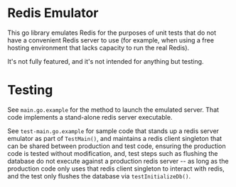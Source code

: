 # Redis Emulator
This go library emulates Redis for the purposes of unit tests that do not have
a convenient Redis server to use (for example, when using a free hosting
environment that lacks capacity to run the real Redis).

It's not fully featured, and it's not intended for anything but testing.

# Testing

See `main.go.example` for the method to launch the emulated server. That code
implements a stand-alone redis server executable.

See `test-main.go.example` for sample code that stands up a redis server emulator
as part of `TestMain()`, and maintains a redis client singleton that can
be shared between production and test code, ensuring the production code is
tested without modification, and, test steps such as flushing the database
do not execute against a production redis server -- as long as the production
code only uses that redis client singleton to interact with redis, and
the test only flushes the database via `testInitializeDb()`.


